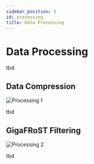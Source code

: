 ```yaml
---
sidebar_position: 5
id: processing
title: Data Processing
---
```


# Data Processing

tbd

## Data Compression

![Processing 1](/img/processing_1.svg)

tbd

## GigaFRoST Filtering

![Processing 2](/img/processing_2.svg)

tbd
